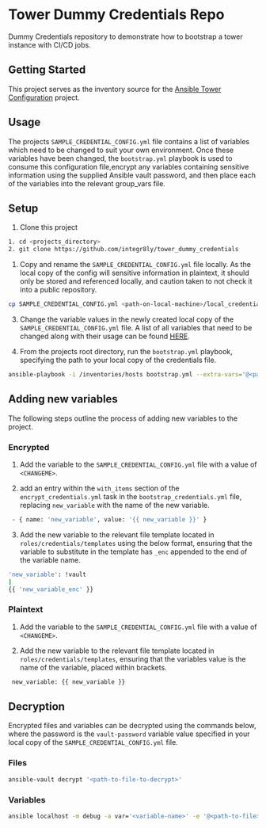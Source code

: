 # Tower Dummy Credentials Repo

Dummy Credentials repository to demonstrate how to bootstrap a tower instance with CI/CD jobs.

## Getting Started

This project serves as the inventory source for the [Ansible Tower Configuration](https://github.com/integr8ly/ansible-tower-configuration) project.

## Usage

The projects `SAMPLE_CREDENTIAL_CONFIG.yml` file contains a list of variables which need to be changed to suit your own environment. Once these variables have been changed, the `bootstrap.yml` playbook is used to consume this configuration file,encrypt any variables containing sensitive information using the supplied Ansible vault password, and then place each of the variables into the relevant group_vars file.

## Setup

1. Clone this project

```bash
1. cd <projects_directory>
2. git clone https://github.com/integr8ly/tower_dummy_credentials
```

1. Copy and rename the `SAMPLE_CREDENTIAL_CONFIG.yml` file locally. As the local copy of the config will sensitive information in plaintext, it should only be stored and referenced locally, and caution taken to not check it into a public repository.

```bash
cp SAMPLE_CREDENTIAL_CONFIG.yml <path-on-local-machine>/local_credentials_config.yml
```

3. Change the variable values in the newly created local copy of the `SAMPLE_CREDENTIAL_CONFIG.yml` file. A list of all variables that need to be changed along with their usage can be found [HERE](VARIABLES.md).

4. From the projects root directory, run the `bootstrap.yml` playbook, specifying the path to your local copy of the credentials file.

```bash
ansible-playbook -i /inventories/hosts bootstrap.yml --extra-vars='@<path-to-local-credentials-config-file>'
```

## Adding new variables

The following steps outline the process of adding new variables to the project.

### Encrypted

1. Add the variable to the  `SAMPLE_CREDENTIAL_CONFIG.yml` file with a value of `<CHANGEME>`.

2. add an entry within the `with_items` section of the `encrypt_credentials.yml` task in the `bootstrap_credentials.yml` file, replacing `new_variable` with the name of the new variable.

```bash
 - { name: 'new_variable', value: '{{ new_variable }}' }
 ```

3. Add the new variable to the relevant file template located in `roles/credentials/templates` using the below format, ensuring that the variable to substitute in the template has `_enc` appended to the end of the variable name.

```bash
'new_variable': !vault
|
{{ 'new_variable_enc' }}
 ```

 ### Plaintext

 1. Add the variable to the  `SAMPLE_CREDENTIAL_CONFIG.yml` file with a value of `<CHANGEME>`.
   
 2. Add the new variable to the relevant file template located in `roles/credentials/templates`, ensuring that the variables value is the name of the variable, placed within brackets.

```bash
 new_variable: {{ new_variable }}
 ```

## Decryption

Encrypted files and variables can be decrypted using the commands below, where the password is the `vault-password` variable value specified in your local copy of the `SAMPLE_CREDENTIAL_CONFIG.yml` file.

### Files

```bash
ansible-vault decrypt '<path-to-file-to-decrypt>'
 ```

### Variables

```bash
ansible localhost -m debug -a var='<variable-name>' -e '@<path-to-file>' --ask-vault-pass
 ```